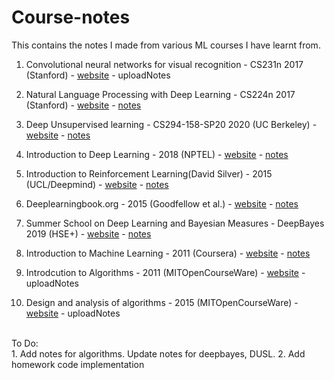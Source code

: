 # Course-notes
This contains the notes I made from various ML courses I have learnt from. 

1. Convolutional neural networks for visual recognition - CS231n 2017 (Stanford) - <a href='http://cs231n.stanford.edu/'>website</a> - uploadNotes
2. Natural Language Processing with Deep Learning - CS224n 2017 (Stanford) - <a href='http://web.stanford.edu/class/cs224n/'>website</a> - [notes](nlp.pdf)

3. Deep Unsupervised learning - CS294-158-SP20 2020 (UC Berkeley) - <a href='https://sites.google.com/view/berkeley-cs294-158-sp20/home'>website</a> - [notes](dusl.pdf)
4. Introduction to Deep Learning - 2018 (NPTEL) - <a href='https://nptel.ac.in/courses/106/106/106106184/'>website</a> - [notes](dl.pdf)
5. Introduction to Reinforcement Learning(David Silver) - 2015 (UCL/Deepmind) - <a href=https://www.davidsilver.uk/teaching/>website</a> - [notes](rl.pdf)

6. Deeplearningbook.org - 2015 (Goodfellow et al.) - <a href=https://www.deeplearningbook.org//>website</a> - [notes](igf.pdf)
7. Summer School on Deep Learning and Bayesian Measures - DeepBayes 2019 (HSE+) - <a href=https://deepbayes.ru/2019/#materials/>website</a> - [notes](deepbayes.pdf)
8. Introduction to Machine Learning - 2011 (Coursera) - <a href=https://www.coursera.org/learn/machine-learning/>website</a> - [notes](intro.pdf)
9. Introdcution to Algorithms - 2011 (MITOpenCourseWare) - <a href=https://ocw.mit.edu/courses/electrical-engineering-and-computer-science/6-006-introduction-to-algorithms-fall-2011/>website</a> - uploadNotes
10. Design and analysis of algorithms - 2015 (MITOpenCourseWare) - <a href=https://ocw.mit.edu/courses/electrical-engineering-and-computer-science/6-046j-design-and-analysis-of-algorithms-spring-2015//>website</a> - uploadNotes

<br>
To Do:<br>
1. Add notes for algorithms. Update notes for deepbayes, DUSL.
2. Add homework code implementation
